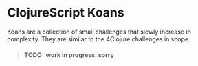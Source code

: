 # ClojureScript Koans

Koans are a collection of small challenges that slowly increase in complexity.  They are similar to the 4Clojure challenges in scope.

> #### TODO::work in progress, sorry
